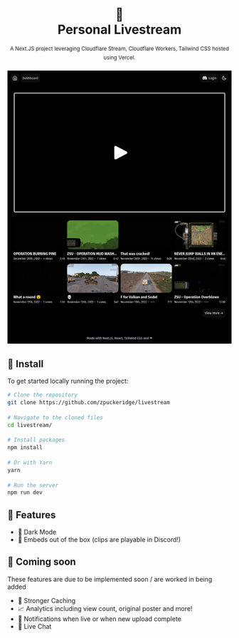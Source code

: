 <div align="center">
  <h1>
    🔴
    <br />
    Personal Livestream
    <br />
  </h1>
  <sup>
    A Next.JS project leveraging Cloudflare Stream, Cloudflare Workers, Tailwind CSS hosted using Vercel.</em>
    <br />
  </sup>
  <br />
</div>

<div align="center">
  <img width="600" src="https://raw.githubusercontent.com/zpuckeridge/livestream/main/public/site-preview.png" />
</div>

## 🚀 Install

To get started locally running the project:

```bash
# Clone the repository
git clone https://github.com/zpuckeridge/livestream

# Navigate to the cloned files
cd livestream/

# Install packages
npm install

# Or with Yarn
yarn

# Run the server
npm run dev
```

## 🚩 Features

- 🌙 Dark Mode
- 📡 Embeds out of the box (clips are playable in Discord!)

## 👀 Coming soon

These features are due to be implemented soon / are worked in being added

- 🚦 Stronger Caching
- 📈 Analytics including view count, original poster and more!
- 💌 Notifications when live or when new upload complete
- 💬 Live Chat

